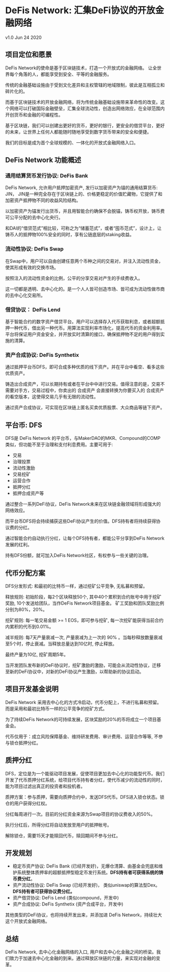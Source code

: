 

# DeFis Network: 汇集DeFi协议的开放金融网络

v1.0 Jun 24 2020

## 项目定位和愿景

DeFis Network的使命是基于区块链技术，打造一个开放式的金融网络。
让全世界每个角落的人，都能享受到安全、平等的金融服务。

传统的金融基础设施由于受到文化差异和主权管辖的地域限制，彼此是互相孤立和碎片化的。

而基于区块链技术的开放金融网络，将为传统金融基础设施带来革命性的改变。这个网络可以打破国际金融壁垒，汇集全球流动性，创造出网络效应，在全球范围内开创货币和金融的可编程性。

基于区块链，我们可以创建出更好的货币，更好的银行，更安全的借贷平台，更好的未来，让世界上任何人都能随时随地享受到数字货币带来的安全和便捷。

我们的目标是成为首个全球规模的、一体化的开放式金融网络入口。


## DeFis Network 功能概述

### 通用结算货币发行协议: DeFis Bank

DeFis Network, 允许用户抵押加密资产, 发行以加密资产为锚的通用结算货币: JIN， JIN是一种完全存在于区块链上的、价格更稳定的价值贮藏物，它提供了和加密资产抵押物不同的收益风险结构。

以加密资产为锚发行出货币，并且用智能合约确保不会脱锚，铸币权开放，铸币费可公平分配的去中心化央行。

和DAI的“借贷范式”相比较，可称之为“储蓄范式”，或者“囤币范式”，设计上，让铸币人的抵押物100%安全的同时，享有公链底层的staking收益。


### 流动性协议: DeFis Swap

在Swap中，用户可以自由创建任意两个币种之间的交易对，并注入流动性资金，使其形成有效的交换市场。

按照注入的流动性资金的比例，公平的分享交易对产生的手续费收入。

这一切都是透明、去中心化的。是一个人人皆可创造市场、皆可成为流动性做市商的去中心化交易所。


### 借贷协议： DeFis Lend

基于智能合约的数字资产借贷平台。用户可以选择存入代币获取利息，或者超额抵押一种代币，借出另一种代币。用算法实现利率市场化，提高代币的资金利用率。
平台将保证用户资金安全，并开放实时清算的接口，确保抵押物不足的用户得到实施的清算。

### 资产合成协议: DeFis Synthetix

通过抵押平台币DFS，即可合成多种优质的线下资产。并在平台中看空、看多这些优质资产。 

铸造出合成资产，可以长期持有或者在平台中中进行交易。值得注意的是，交易不需要对手方，交易过程中，你卖出的 合成资产 会直接转换为你要买入的 合成资产的看空版本，这使得交易几乎有无限的流动性。

通过资产合成协议，可实现在区块链上匿名买卖优质股票、大众商品等链下资产。

## 平台币: DFS 

DFS是 DeFis Network 的平台币，与MakerDAO的MKR、Compound的COMP类似，但功能不至于治理和支付利息费用。主要可用于:

* 交易
* 治理投票
* 流动性激励
* 交易挖矿
* 运营合作
* 抵押分红
* 抵押合成资产等

通过整合一系列DeFi协议，DeFis Network未来在区块链金融领域将形成强大的网络效应。

而平台币DFS将会持续捕获这些DeFi协议产生的价值。DFS持有者将持续获得协议费的分红。

通过智能合约自动执行分红，让每个DFS持有者，都能公平分享到DeFis Network发展的红利。

持有DFS份额，就可加入DeFis Network社区，有权参与一些关键的治理。

## 代币分配方案 

DFS分发形式: 和最初的比特币一样，通过挖矿公平竞争, 无私募和预留。

释放规则: 初始阶段，每2个区块释放50个, 其中40个累积到合约账号中用于挖矿奖励, 10个发送给团队，当作DeFis Network项目基金。 矿工奖励和团队奖励比例分别为80%，20%。

挖矿规则: 每一笔交易金额 >= 1 EOS，即可参与挖矿, 每一次挖矿能获得当前合约内累积的代币到0.01%。

减半规则: 每7天产量衰减一次, 产量衰减为上一次的 90% 。当每秒释放数量衰减至5个时，停止衰减。当释放总量达到10亿时, 停止释放。

最终产量为10亿, 挖矿周期5年。

当开发团队发布新的DeFi协议时，挖矿激励的激励，可能会从流动性协议，迁移至新的DeFi协议中，对新的DeFi协议产生激励，以帮助新的协议启动。

## 项目开发基金说明

DeFis Network 采用去中心化的方式冷启动，代币分配上，不进行私募和预留。而是采用和最初比特币一样的公平竞争的挖矿方式。

为了持续DeFis Network的可持续发展，区块奖励的20%的币将成立一个项目基金会。

代币仅用于：成立风险保障基金、维持研发费用、审计费用、运营合作等等, 不参与锁仓抵押分红。 

## 质押分红

DFS，定位是为一个能驱动项目发展，促使项目更加去中心化的功能型代币。我们开发了代币质押分红系统，给项目代币持有者分红，使代币减少的流动性的同时，能为项目过滤出真正的投资者和投机者。

质押方案：参与质押，需要向质押合约中，发送DFS代币。DFS进入锁仓状态。锁仓的用户获得分红权。

分红每周进行一次。目前的分红资金来源为Swap项目的协议费收入的50%。

执行分红后，所得分红将自动发放至用户的抵押帐号。

解除锁仓，需要15天才能赎回代币，赎回期间不参与分红。

## 开发规划

* 稳定币资产协议:  DeFis Bank (已经开发好)，无爆仓清算、由基金会兜底和维护系统整体质押率的超额抵押型稳定币发行系统。**DFS持有者可获得系统的铸币费分红**。
* 资产流动性协议: DeFis Swap (已经开发好)， 类似uniswap的算法型Dex。**DFS持有者可获得协议费分红。**
* 资产借贷协议: DeFis Lend (类似compound，开发中)
* 资产合成协议: DeFis Synthetix (资产合成平台，开发中)

其他类型的DeFi协议，也将持续开发出来，并添加进 DeFis Network，持续壮大这个开放式金融网络。


## 总结

DeFis Network, 去中心化金融网络的入口, 用户和去中心化金融之间的桥梁。我们致力于加速去中心化金融的到来。通过释放区块链的力量，来实现对金融的变革。



